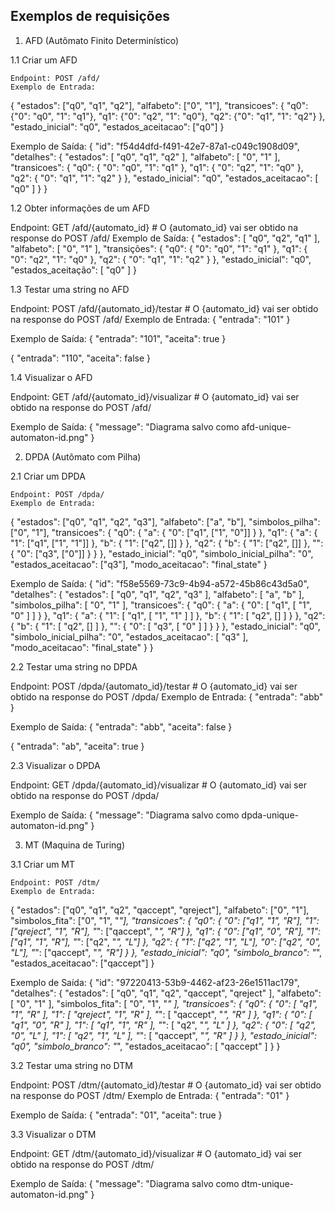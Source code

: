 ## **Exemplos de requisições**


1. AFD (Autômato Finito Determinístico)

1.1 Criar um AFD

	Endpoint: POST /afd/
	Exemplo de Entrada:	
{
    "estados": ["q0", "q1", "q2"],
    "alfabeto": ["0", "1"],
    "transicoes": {
        "q0": {"0": "q0", "1": "q1"},
        "q1": {"0": "q2", "1": "q0"},
        "q2": {"0": "q1", "1": "q2"}
    },
    "estado_inicial": "q0",
    "estados_aceitacao": ["q0"]
}

  Exemplo de Saída:
{
  "id": "f54d4dfd-f491-42e7-87a1-c049c1908d09",
  "detalhes": {
    "estados": [
      "q0",
      "q1",
      "q2"
    ],
    "alfabeto": [
      "0",
      "1"
    ],
    "transicoes": {
      "q0": {
        "0": "q0",
        "1": "q1"
      },
      "q1": {
        "0": "q2",
        "1": "q0"
      },
      "q2": {
        "0": "q1",
        "1": "q2"
      }
    },
    "estado_inicial": "q0",
    "estados_aceitacao": [
      "q0"
    ]
  }
}

1.2 Obter informações de um AFD

  Endpoint: GET /afd/{automato_id}    # O {automato_id} vai ser obtido na response do POST /afd/
  Exemplo de Saída:
{
  "estados": [
    "q0",
    "q2",
    "q1"
  ],
  "alfabeto": [
    "0",
    "1"
  ],
  "transições": {
    "q0": {
      "0": "q0",
      "1": "q1"
    },
    "q1": {
      "0": "q2",
      "1": "q0"
    },
    "q2": {
      "0": "q1",
      "1": "q2"
    }
  },
  "estado_inicial": "q0",
  "estados_aceitação": [
    "q0"
  ]
}

1.3 Testar uma string no AFD

  Endpoint: POST /afd/{automato_id}/testar    # O {automato_id} vai ser obtido na response do POST /afd/
	Exemplo de Entrada:	
{
    "entrada": "101"
}

  Exemplo de Saída:
{
    "entrada": "101",
    "aceita": true
}

{
    "entrada": "110",
    "aceita": false
}

1.4 Visualizar o AFD

Endpoint: GET /afd/{automato_id}/visualizar    # O {automato_id} vai ser obtido na response do POST /afd/

  Exemplo de Saída:
{
    "message": "Diagrama salvo como afd-unique-automaton-id.png"
}

2. DPDA (Autômato com Pilha)

2.1 Criar um DPDA

	Endpoint: POST /dpda/
	Exemplo de Entrada:	
{
  "estados": ["q0", "q1", "q2", "q3"],
  "alfabeto": ["a", "b"],
  "simbolos_pilha": ["0", "1"],
  "transicoes": {
    "q0": {
      "a": {
        "0": ["q1", ["1", "0"]]
      }
    },
    "q1": {
      "a": {
        "1": ["q1", ["1", "1"]]
      },
      "b": {
        "1": ["q2", []]
      }
    },
    "q2": {
      "b": {
        "1": ["q2", []]
      },
      "": {
        "0": ["q3", ["0"]]
      }
    }
  },
  "estado_inicial": "q0",
  "simbolo_inicial_pilha": "0",
  "estados_aceitacao": ["q3"],
  "modo_aceitacao": "final_state"
}

  Exemplo de Saída:
{
  "id": "f58e5569-73c9-4b94-a572-45b86c43d5a0",
  "detalhes": {
    "estados": [
      "q0",
      "q1",
      "q2",
      "q3"
    ],
    "alfabeto": [
      "a",
      "b"
    ],
    "simbolos_pilha": [
      "0",
      "1"
    ],
    "transicoes": {
      "q0": {
        "a": {
          "0": [
            "q1",
            [
              "1",
              "0"
            ]
          ]
        }
      },
      "q1": {
        "a": {
          "1": [
            "q1",
            [
              "1",
              "1"
            ]
          ]
        },
        "b": {
          "1": [
            "q2",
            []
          ]
        }
      },
      "q2": {
        "b": {
          "1": [
            "q2",
            []
          ]
        },
        "": {
          "0": [
            "q3",
            [
              "0"
            ]
          ]
        }
      }
    },
    "estado_inicial": "q0",
    "simbolo_inicial_pilha": "0",
    "estados_aceitacao": [
      "q3"
    ],
    "modo_aceitacao": "final_state"
  }
}


2.2 Testar uma string no DPDA

  Endpoint: POST /dpda/{automato_id}/testar    # O {automato_id} vai ser obtido na response do POST /dpda/
	Exemplo de Entrada:	
{
  "entrada": "abb"
}

  Exemplo de Saída:
{
  "entrada": "abb",
  "aceita": false
}

{
  "entrada": "ab",
  "aceita": true
}

2.3 Visualizar o DPDA

Endpoint: GET /dpda/{automato_id}/visualizar    # O {automato_id} vai ser obtido na response do POST /dpda/

  Exemplo de Saída:
{
    "message": "Diagrama salvo como dpda-unique-automaton-id.png"
}




3. MT (Maquina de Turing)

3.1 Criar um MT

	Endpoint: POST /dtm/
	Exemplo de Entrada:	
{
  "estados": ["q0", "q1", "q2", "qaccept", "qreject"],
  "alfabeto": ["0", "1"],
  "simbolos_fita": ["0", "1", "_"],
  "transicoes": {
    "q0": {
      "0": ["q1", "1", "R"],
      "1": ["qreject", "1", "R"],
      "_": ["qaccept", "_", "R"]
    },
    "q1": {
      "0": ["q1", "0", "R"],
      "1": ["q1", "1", "R"],
      "_": ["q2", "_", "L"]
    },
    "q2": {
      "1": ["q2", "1", "L"],
      "0": ["q2", "0", "L"],
      "_": ["qaccept", "_", "R"]
    }
  },
  "estado_inicial": "q0",
  "simbolo_branco": "_",
  "estados_aceitacao": ["qaccept"]
}

  Exemplo de Saída:
{
  "id": "97220413-53b9-4462-af23-26e1511ac179",
  "detalhes": {
    "estados": [
      "q0",
      "q1",
      "q2",
      "qaccept",
      "qreject"
    ],
    "alfabeto": [
      "0",
      "1"
    ],
    "simbolos_fita": [
      "0",
      "1",
      "_"
    ],
    "transicoes": {
      "q0": {
        "0": [
          "q1",
          "1",
          "R"
        ],
        "1": [
          "qreject",
          "1",
          "R"
        ],
        "_": [
          "qaccept",
          "_",
          "R"
        ]
      },
      "q1": {
        "0": [
          "q1",
          "0",
          "R"
        ],
        "1": [
          "q1",
          "1",
          "R"
        ],
        "_": [
          "q2",
          "_",
          "L"
        ]
      },
      "q2": {
        "0": [
          "q2",
          "0",
          "L"
        ],
        "1": [
          "q2",
          "1",
          "L"
        ],
        "_": [
          "qaccept",
          "_",
          "R"
        ]
      }
    },
    "estado_inicial": "q0",
    "simbolo_branco": "_",
    "estados_aceitacao": [
      "qaccept"
    ]
  }
}



3.2 Testar uma string no DTM

  Endpoint: POST /dtm/{automato_id}/testar    # O {automato_id} vai ser obtido na response do POST /dtm/
	Exemplo de Entrada:	
{
  "entrada": "01"
}

  Exemplo de Saída:
{
  "entrada": "01",
  "aceita": true
}


3.3 Visualizar o DTM

Endpoint: GET /dtm/{automato_id}/visualizar    # O {automato_id} vai ser obtido na response do POST /dtm/

  Exemplo de Saída:
{
    "message": "Diagrama salvo como dtm-unique-automaton-id.png"
}